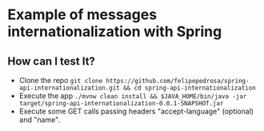 # Example of messages internationalization with Spring

## How can I test It?
- Clone the repo `git clone https://github.com/felipepedrosa/spring-api-internationalization.git && cd spring-api-internationalization`
- Execute the app `./mvnw clean install && $JAVA_HOME/bin/java -jar target/spring-api-internationalization-0.0.1-SNAPSHOT.jar`
- Execute some GET calls passing headers "accept-language" (optional) and "name".